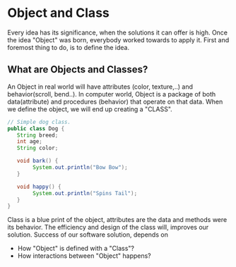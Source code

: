 # Object and Class

Every idea has its significance, when the solutions it can offer is high. Once the idea "Object" was born, everybody worked towards to apply it. First and foremost thing to do, is to define the idea.  

## What are Objects and Classes?
An Object in real world will have attributes (color, texture,..) and behavior(scroll, bend..). In computer world, Object is a package of both data(attribute) and procedures (behavior) that operate on that data. When we define the object, we will end up creating a "CLASS".

```java
// Simple dog class.
public class Dog {
   String breed;
   int age;
   String color;

   void bark() {
	    System.out.println("Bow Bow");
   }

   void happy() {
	    System.out.println("Spins Tail");
   }
}
```

Class is a blue print of the object, attributes are the data and methods were its behavior. The efficiency and design of the class will, improves our solution. Success of our software solution, depends on

* How "Object" is defined with a "Class"?
* How interactions between "Object" happens?
